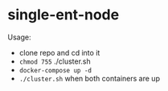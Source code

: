 # single-ent-node

Usage:
* clone repo and cd into it
* `chmod 755` ./cluster.sh
* `docker-compose up -d`
* `./cluster.sh` when both containers are up
